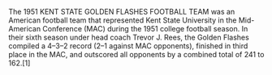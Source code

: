 The 1951 KENT STATE GOLDEN FLASHES FOOTBALL TEAM was an American football team that represented Kent State University in the Mid-American Conference (MAC) during the 1951 college football season. In their sixth season under head coach Trevor J. Rees, the Golden Flashes compiled a 4–3–2 record (2–1 against MAC opponents), finished in third place in the MAC, and outscored all opponents by a combined total of 241 to 162.[1]
